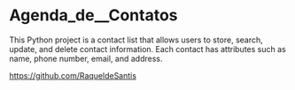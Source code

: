 # Agenda_de__Contatos
This Python project is a contact list that allows users to store, search, update, and delete contact information. Each contact has attributes such as name, phone number, email, and address.

https://github.com/RaqueldeSantis
